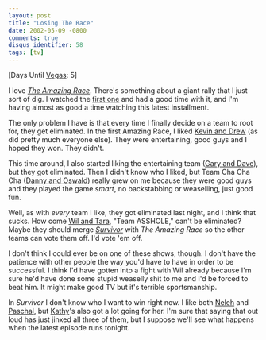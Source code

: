 ```yaml
---
layout: post
title: "Losing The Race"
date: 2002-05-09 -0800
comments: true
disqus_identifier: 58
tags: [tv]
---
```

[Days Until [Vegas](/archive/2002/04/08/vegas-baby-vegas.aspx): 5]

 I love *[The Amazing
Race](http://www.cbs.com/primetime/amazing_race2/)*. There's something
about a giant rally that I just sort of dig. I watched the [first
one](http://www.cbs.com/primetime/amazing_race/) and had a good time
with it, and I'm having almost as good a time watching this latest
installment.

 The only problem I have is that every time I finally decide on a team
to root for, they get eliminated. In the first Amazing Race, I liked
[Kevin and
Drew](http://www.cbs.com/primetime/amazing_race/teams/bios/drew.shtml)
(as did pretty much everyone else). They were entertaining, good guys
and I hoped they won. They didn't.

 This time around, I also started liking the entertaining team ([Gary
and
Dave](http://www.cbs.com/primetime/amazing_race2/teams/bios/gary.shtml)),
but they got eliminated. Then I didn't know who I liked, but Team Cha
Cha Cha ([Danny and
Oswald](http://www.cbs.com/primetime/amazing_race2/teams/bios/oswald.shtml))
really grew on me because they were good guys and they played the game
*smart*, no backstabbing or weaselling, just good fun.

 Well, as with *every* team I like, they got eliminated last night, and
I think that sucks. How come [Wil and
Tara](http://www.cbs.com/primetime/amazing_race2/teams/bios/tara.shtml),
"Team ASSHOLE," can't be eliminated? Maybe they should merge
*[Survivor](http://www.cbs.com/primetime/survivor4/)* with *The Amazing
Race* so the other teams can vote them off. I'd vote 'em off.

 I don't think I could ever be on one of these shows, though. I don't
have the patience with other people the way you'd have to have in order
to be successful. I think I'd have gotten into a fight with Wil already
because I'm sure he'd have done some stupid weaselly shit to me and I'd
be forced to beat him. It might make good TV but it's terrible
sportsmanship.

 In *Survivor* I don't know who I want to win right now. I like both
[Neleh](http://www.cbs.com/primetime/survivor4/survivors/bios/neleh.shtml)
and
[Paschal](http://www.cbs.com/primetime/survivor4/survivors/bios/paschal.shtml),
but
[Kathy](http://www.cbs.com/primetime/survivor4/survivors/bios/kathy.shtml)'s
also got a lot going for her. I'm sure that saying that out loud has
just jinxed all three of them, but I suppose we'll see what happens when
the latest episode runs tonight.

